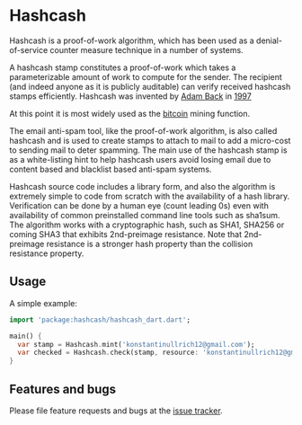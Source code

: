 # Hashcash
Hashcash is a proof-of-work algorithm, which has been used as a denial-of-service counter measure technique in a 
number of systems.

A hashcash stamp constitutes a proof-of-work which takes a parameterizable amount of work to compute for the sender. 
The recipient (and indeed anyone as it is publicly auditable) can verify received hashcash stamps efficiently. 
Hashcash was invented by [Adam Back][cypherspace] in [1997][papers]

At this point it is most widely used as the [bitcoin][bitcoin] mining function.

The email anti-spam tool, like the proof-of-work algorithm, is also called hashcash and is used to create stamps to 
attach to mail to add a micro-cost to sending mail to deter spamming. The main use of the hashcash stamp is as a 
white-listing hint to help hashcash users avoid losing email due to content based and blacklist based anti-spam systems.

Hashcash source code includes a library form, and also the algorithm is extremely simple to code from scratch with the 
availability of a hash library. Verification can be done by a human eye (count leading 0s) even with availability of 
common preinstalled command line tools such as sha1sum. The algorithm works with a cryptographic hash, such as SHA1, 
SHA256 or coming SHA3 that exhibits 2nd-preimage resistance. Note that 2nd-preimage resistance is a stronger hash 
property than the collision resistance property.


## Usage

A simple example:

```dart
import 'package:hashcash/hashcash_dart.dart';

main() {
  var stamp = Hashcash.mint('konstantinullrich12@gmail.com');
  var checked = Hashcash.check(stamp, resource: 'konstantinullrich12@gmail.com');
}
```

## Features and bugs

Please file feature requests and bugs at the [issue tracker][tracker].

[cypherspace]: http://www.cypherspace.org/adam/
[papers]: http://hashcash.org/papers/
[bitcoin]: http://bitcoin.it/
[tracker]: https://github.com/konstantinullrich/hashcash/issues
